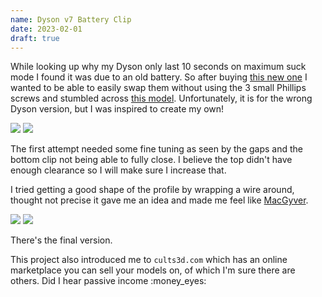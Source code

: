 ```yaml
---
name: Dyson v7 Battery Clip
date: 2023-02-01
draft: true
---
```


While looking up why my Dyson only last 10 seconds on maximum suck mode I found it was due to an old battery. So after buying [this new one](https://www.amazon.com/gp/product/B09HWR1KNY) I wanted to be able to easily swap them without using the 3 small Phillips screws and stumbled across [this model](https://cults3d.com/en/3d-model/home/dyson-v6-quick-change-battery-clip). Unfortunately, it is for the wrong Dyson version, but I was inspired to create my own!

![](/assets/img/3d-printing/.jpg)
![](/assets/img/3d-printing/.jpg)

The first attempt needed some fine tuning as seen by the gaps and the bottom clip not being able to fully close. I believe the top didn't have enough clearance so I will make sure I increase that.

I tried getting a good shape of the profile by wrapping a wire around, thought not precise it gave me an idea and made me feel like [MacGyver](https://www.imdb.com/title/tt0088559/).

![](/assets/img/3d-printing/.jpg)
![](/assets/img/3d-printing/.jpg)

There's the final version.

This project also introduced me to `cults3d.com` which has an online marketplace you can sell your models on, of which I'm sure there are others. Did I hear passive income :money_eyes:
